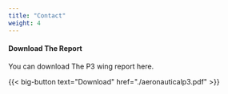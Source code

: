 ```yaml
---
title: "Contact"
weight: 4
---
```


#### Download The Report

You can download The P3 wing report here.

{{< big-button text="Download" href="./aeronauticalp3.pdf" >}}
